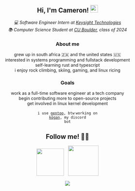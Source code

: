 <div align="center">
<h2>Hi, I'm Cameron! <img src="https://c.tenor.com/Wx9IEmZZXSoAAAAi/hi.gif" width="25" /></h2>
<p><em>💻 Software Engineer Intern at <a href="https://keysight.com/">Keysight Technologies</a></em>
  <br><em>📚 Computer Science Student at <a href="https://colorado.edu/">CU Boulder</a>, class of 2024</em></p>
  
<h3>About me</h3>
<p>
  grew up in south africa 🇿🇦 and the united states 🇺🇸<br>
  interested in systems programming and fullstack development<br>
  self-learning rust and typescript<br>
  i enjoy rock climbing, skiing, gaming, and linux ricing
</p>
  
<h3>Goals</h3>
<p>
  work as a full-time software engineer at a tech company<br>
  begin contributing more to open-source projects<br>
  get involved in linux kernel development<br>
</p>

<code>i use <a href="https://gentoo.org">gentoo</a>, btw</code>
<code>working on <a href="https://github.com/camerontredoux/kogan">kōgan</a>, my discord bot</code>

<h2>Follow me! 🧑‍💻</h2>
<p><a href="https://www.linkedin.com/in/camerontredoux/"><img src="https://img.shields.io/badge/LinkedIn-0077B5?style=for-the-badge&logo=linkedin&logoColor=white" width="90" /></a>&emsp;<a href="https://instagram.com/cameron_tredoux"><img src="https://img.shields.io/badge/Instagram-E4405F?style=for-the-badge&logo=instagram&logoColor=white" width="100"/></a></p>

<a href="https://valid.x86.fr/2xxdtq" target="_blank"><img src="https://valid.x86.fr/cache/banner/2xxdtq-3.png" /></a>
  

</div>
